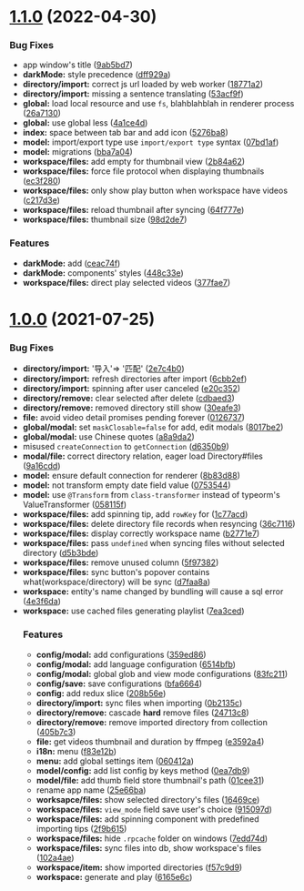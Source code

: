 # [1.1.0](https://github.com/wheeljs/random-playlist/compare/v1.0.0...v1.1.0) (2022-04-30)

### Bug Fixes

- app window's title ([9ab5bd7](https://github.com/wheeljs/random-playlist/commit/9ab5bd7b06b3ff896ff62d60a95505f1ba469bc5))
- **darkMode:** style precedence ([dff929a](https://github.com/wheeljs/random-playlist/commit/dff929a36b45db2adee95d0bce9e6e4ad6ec321f))
- **directory/import:** correct js url loaded by web worker ([18771a2](https://github.com/wheeljs/random-playlist/commit/18771a207c935cfa8ed96e2191fc4ef2d0e15242))
- **directory/import:** missing a sentence translating ([53acf9f](https://github.com/wheeljs/random-playlist/commit/53acf9fd2b65c1b0d05ce8bfd1e4f61ededb36c5))
- **global:** load local resource and use `fs`, blahblahblah in renderer process ([26a7130](https://github.com/wheeljs/random-playlist/commit/26a71301336ed5e8518e830f10e39d5eadd0f585))
- **global:** use global less ([4a1ce4d](https://github.com/wheeljs/random-playlist/commit/4a1ce4d79ed04f00c3a8a2a182b131375e43fa85))
- **index:** space between tab bar and add icon ([5276ba8](https://github.com/wheeljs/random-playlist/commit/5276ba868ae79432b9adbc191551d4e6c4ab176b))
- **model:** import/export type use `import/export type` syntax ([07bd1af](https://github.com/wheeljs/random-playlist/commit/07bd1afc9877bffbe9b335ab592ba6646533f1f1))
- **model:** migrations ([bba7a04](https://github.com/wheeljs/random-playlist/commit/bba7a04fb94bc4abfa935029a0dc92fc5da48646))
- **workspace/files:** add empty for thumbnail view ([2b84a62](https://github.com/wheeljs/random-playlist/commit/2b84a625405acdeb9d5ff0f394ba7e5479e72531))
- **workspace/files:** force file protocol when displaying thumbnails ([ec3f280](https://github.com/wheeljs/random-playlist/commit/ec3f280efe12df2599f3e9b457972cba67d3225c))
- **workspace/files:** only show play button when workspace have videos ([c217d3e](https://github.com/wheeljs/random-playlist/commit/c217d3eb477cc39594c7165a3a7d348770be76dc))
- **workspace/files:** reload thumbnail after syncing ([64f777e](https://github.com/wheeljs/random-playlist/commit/64f777e7632ac9e54ad70260a2eca1dc2fac0503))
- **workspace/files:** thumbnail size ([98d2de7](https://github.com/wheeljs/random-playlist/commit/98d2de7d2ed328a0551a9279e538f33d893e8b31))

### Features

- **darkMode:** add ([ceac74f](https://github.com/wheeljs/random-playlist/commit/ceac74fea18a691338322a8faa468ac7fc8e3dab))
- **darkMode:** components' styles ([448c33e](https://github.com/wheeljs/random-playlist/commit/448c33e4c9b8703f684065904d72b6d444bde0ce))
- **workspace/files:** direct play selected videos ([377fae7](https://github.com/wheeljs/random-playlist/commit/377fae72011ee767e5d2ddb125fec2387fd10361))

# [1.0.0](https://github.com/wheeljs/random-playlist/compare/d6350b9a8c4809cd637672914f761cf9dccc71ac...v1.0.0) (2021-07-25)

### Bug Fixes

- **directory/import:** '导入'=> '匹配' ([2e7c4b0](https://github.com/wheeljs/random-playlist/commit/2e7c4b08a41b10df734d1b88a39cf94463c986db))
- **directory/import:** refresh directories after import ([6cbb2ef](https://github.com/wheeljs/random-playlist/commit/6cbb2ef76167843b2496d6088e02c6801bbdd432))
- **directory/import:** spinning after user canceled ([e20c352](https://github.com/wheeljs/random-playlist/commit/e20c352f704d7ff64bdebc0ca7a76550031e4cea))
- **directory/remove:** clear selected after delete ([cdbaed3](https://github.com/wheeljs/random-playlist/commit/cdbaed3e2ea488d51a7f8538c66286ffb3aeb966))
- **directory/remove:** removed directory still show ([30eafe3](https://github.com/wheeljs/random-playlist/commit/30eafe3347e062e0669e4da56bf8a2edcbcdc65f))
- **file:** avoid video detail promises pending forever ([0126737](https://github.com/wheeljs/random-playlist/commit/012673702afb3a9355f1102cf88b1f7a31facf87))
- **global/modal:** set `maskClosable=false` for add, edit modals ([8017be2](https://github.com/wheeljs/random-playlist/commit/8017be2e9771b0f05351037acd2c9e23b340278f))
- **global/modal:** use Chinese quotes ([a8a9da2](https://github.com/wheeljs/random-playlist/commit/a8a9da27d36766d2319320244f4a418760d325dd))
- misused `createConnection` to `getConnection` ([d6350b9](https://github.com/wheeljs/random-playlist/commit/d6350b9a8c4809cd637672914f761cf9dccc71ac))
- **modal/file:** correct directory relation, eager load Directory#files ([9a16cdd](https://github.com/wheeljs/random-playlist/commit/9a16cddda348e3bc7d3c81daf6af5a40523ac8cb))
- **model:** ensure default connection for renderer ([8b83d88](https://github.com/wheeljs/random-playlist/commit/8b83d88ebd91e8b6c8384af44173c44c8297bf21))
- **model:** not transform empty date field value ([0753544](https://github.com/wheeljs/random-playlist/commit/07535440ab06a17c4e084eeacd1d0996eaa5d231))
- **model:** use `@Transform` from `class-transformer` instead of typeorm's ValueTransformer ([058115f](https://github.com/wheeljs/random-playlist/commit/058115fb9058c4356f772aceb0bf41dc513f8329))
- **workspace/files:** add spinning tip, add `rowKey` for <Table> ([1c77acd](https://github.com/wheeljs/random-playlist/commit/1c77acd6a2ac8a8f105efe3a9dff3fc51cbbc36c))
- **workspace/files:** delete directory file records when resyncing ([36c7116](https://github.com/wheeljs/random-playlist/commit/36c711649f5b12faa39cbc81daf96567167894b9))
- **workspace/files:** display correctly workspace name ([b2771e7](https://github.com/wheeljs/random-playlist/commit/b2771e76dc2e574f7609730bc0e0aaf49536c6e7))
- **workspace/files:** pass `undefined` when syncing files without selected directory ([d5b3bde](https://github.com/wheeljs/random-playlist/commit/d5b3bde4814c364ffc99a75cc3177dad5ad26725))
- **workspace/files:** remove unused column ([5f97382](https://github.com/wheeljs/random-playlist/commit/5f97382568036c0366c037f145e4f32fdf5fd209))
- **workspace/files:** sync button's popover contains what(workspace/directory) will be sync ([d7faa8a](https://github.com/wheeljs/random-playlist/commit/d7faa8a0d8414e481f54649e23523e2c4877a1f7))
- **workspace:** entity's name changed by bundling will cause a sql error ([4e3f6da](https://github.com/wheeljs/random-playlist/commit/4e3f6dac1beca00d6245fab0f426db72b9ec505a))
- **workspace:** use cached files generating playlist ([7ea3ced](https://github.com/wheeljs/random-playlist/commit/7ea3cedd17bd9b664c7f12b821d1cf1d739295bf))

### Features

- **config/modal:** add configurations ([359ed86](https://github.com/wheeljs/random-playlist/commit/359ed86501cb248d3907d53595cd86d2c00700c2))
- **config/modal:** add language configuration ([6514bfb](https://github.com/wheeljs/random-playlist/commit/6514bfbdc541690d8f0fb7bd9eb229e021ab0e45))
- **config/modal:** global glob and view mode configurations ([83fc211](https://github.com/wheeljs/random-playlist/commit/83fc211c0c234b6df3c0060b9fe7bdeb8981afb6))
- **config/save:** save configurations ([bfa6664](https://github.com/wheeljs/random-playlist/commit/bfa6664369e89e2067652e4aff9188f02390a94b))
- **config:** add redux slice ([208b56e](https://github.com/wheeljs/random-playlist/commit/208b56ee65bfe57317dfd150739e413f9a4eab59))
- **directory/import:** sync files when importing ([0b2135c](https://github.com/wheeljs/random-playlist/commit/0b2135c6b12a67f918946bdf70e9958c0d5e1957))
- **directory/remove:** cascade **hard** remove files ([24713c8](https://github.com/wheeljs/random-playlist/commit/24713c89a0b498958f1b2237babc7ac76d68a266))
- **directory/remove:** remove imported directory from collection ([405b7c3](https://github.com/wheeljs/random-playlist/commit/405b7c3b928d45beed0890f8f2658140c9433b99))
- **file:** get videos thumbnail and duration by ffmpeg ([e3592a4](https://github.com/wheeljs/random-playlist/commit/e3592a4878fe196a41790154aa718c7686bf670b))
- **i18n:** menu ([f83e12b](https://github.com/wheeljs/random-playlist/commit/f83e12be2374646f221bd36e5ef6967853bff8a0))
- **menu:** add global settings item ([060412a](https://github.com/wheeljs/random-playlist/commit/060412a5c4d77917c03d99ddac428d10fd47c717))
- **model/config:** add list config by keys method ([0ea7db9](https://github.com/wheeljs/random-playlist/commit/0ea7db990fa41497d012d7e1322a97fdfb1957cb))
- **model/file:** add thumb field store thumbnail's path ([01cee31](https://github.com/wheeljs/random-playlist/commit/01cee312cbd32fae2c187778ec6d5db835b72410))
- rename app name ([25e66ba](https://github.com/wheeljs/random-playlist/commit/25e66baf032cde787c0ab3e3dda879750b92d4ec))
- **worksapce/files:** show selected directory's files ([16469ce](https://github.com/wheeljs/random-playlist/commit/16469ceadff11d354f7ad57843ec0c4735a22c43))
- **workspace/files:** `view_mode` field save user's choice ([915097d](https://github.com/wheeljs/random-playlist/commit/915097d3833a1446fa718dd65ac62658328c08ed))
- **workspace/files:** add spinning component with predefined importing tips ([2f9b615](https://github.com/wheeljs/random-playlist/commit/2f9b615b4ff7b6f14ae8a2156bf61d825e11bfbb))
- **workspace/files:** hide `.rpcache` folder on windows ([7edd74d](https://github.com/wheeljs/random-playlist/commit/7edd74d32ab80e178888fc0eb4ee5307a3b789ed))
- **workspace/files:** sync files into db, show workspace's files ([102a4ae](https://github.com/wheeljs/random-playlist/commit/102a4aeefe1a098e0a8bc4f5c19550f8a04dd802))
- **workspace/item:** show imported directories ([f57c9d9](https://github.com/wheeljs/random-playlist/commit/f57c9d90a6d6a84f437a0634e309196fbf89775b))
- **workspace:** generate and play ([6165e6c](https://github.com/wheeljs/random-playlist/commit/6165e6c1e577a57af580c8e3bddbcb3a03904351))
